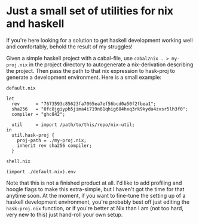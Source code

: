 # Just a small set of utilities for nix and haskell

If you're here looking for a solution to get haskell development working well
and comfortably, behold the result of my struggles!

Given a simple haskell project with a cabal-file, use `cabal2nix . >
my-proj.nix` in the project directory to autogenerate a nix-derivation
describing the project. Then pass the path to that nix expression to hask-proj
to generate a development environment. Here is a small example:

`default.nix`
```
let
  rev      = "7673593c85623fa7065ea7ef56bcd0a50f2fbea1";
  sha256   = "0fc8jgiypb5jima4i719n61qhig684hxq3rk9kyda4zvsr5lh3f0";
  compiler = "ghc842";

  util     = import /path/to/this/repo/nix-util;
in
  util.hask-proj {
    proj-path = ./my-proj.nix;
    inherit rev sha256 compiler;
  }
```

`shell.nix`
```
(import ./default.nix).env
```

Note that this is not a finished product at all. I'd like to add profiling and
hoogle flags to make this extra-simple, but I haven't got the time for that
anytime soon. At the moment, if you want to fine-tune the setting up of a
haskell development environment, you're probably best off just editing the
`hask-proj.nix` function, or if you're better at Nix than I am (not too hard,
very new to this) just hand-roll your own setup.
